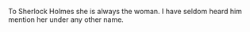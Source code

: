 To Sherlock Holmes she is always the woman. 
I have seldom heard him mention her under any other name.
